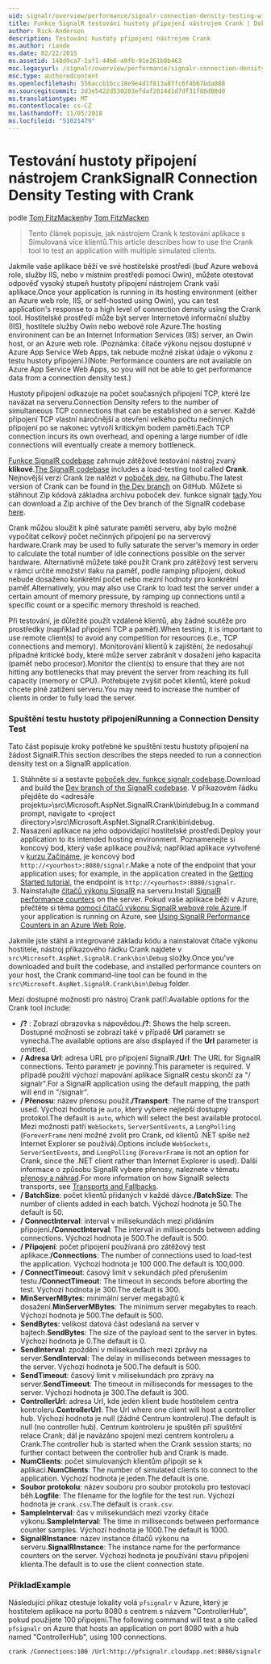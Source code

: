 ```yaml
---
uid: signalr/overview/performance/signalr-connection-density-testing-with-crank
title: Funkce SignalR testování hustoty připojení nástrojem Crank | Dokumentace Microsoftu
author: Rick-Anderson
description: Testování hustoty připojení nástrojem Crank
ms.author: riande
ms.date: 02/22/2015
ms.assetid: 148d9ca7-1af1-44b6-a9fb-91e261b9b463
msc.legacyurl: /signalr/overview/performance/signalr-connection-density-testing-with-crank
msc.type: authoredcontent
ms.openlocfilehash: 556accb1bcc18e9e4d1f813a87fc6f4b67bda088
ms.sourcegitcommit: 2d3e5422d530203efdaf2014d1d7df31f88d08d0
ms.translationtype: MT
ms.contentlocale: cs-CZ
ms.lasthandoff: 11/05/2018
ms.locfileid: "51021479"
---
```

<a name="signalr-connection-density-testing-with-crank"></a><span data-ttu-id="1e5dc-103">Testování hustoty připojení nástrojem Crank</span><span class="sxs-lookup"><span data-stu-id="1e5dc-103">SignalR Connection Density Testing with Crank</span></span>
====================
<span data-ttu-id="1e5dc-104">podle [Tom FitzMacken](https://github.com/tfitzmac)</span><span class="sxs-lookup"><span data-stu-id="1e5dc-104">by [Tom FitzMacken](https://github.com/tfitzmac)</span></span>

> <span data-ttu-id="1e5dc-105">Tento článek popisuje, jak nástrojem Crank k testování aplikace s Simulovaná více klientů.</span><span class="sxs-lookup"><span data-stu-id="1e5dc-105">This article describes how to use the Crank tool to test an application with multiple simulated clients.</span></span>


<span data-ttu-id="1e5dc-106">Jakmile vaše aplikace běží ve své hostitelské prostředí (buď Azure webová role, služby IIS, nebo v místním prostředí pomocí Owin), můžete otestovat odpověď vysoký stupeň hustoty připojení nástrojem Crank vaší aplikace.</span><span class="sxs-lookup"><span data-stu-id="1e5dc-106">Once your application is running in its hosting environment (either an Azure web role, IIS, or self-hosted using Owin), you can test application's response to a high level of connection density using the Crank tool.</span></span> <span data-ttu-id="1e5dc-107">Hostitelské prostředí může být server Internetové informační služby (IIS), hostitele služby Owin nebo webové role Azure.</span><span class="sxs-lookup"><span data-stu-id="1e5dc-107">The hosting environment can be an Internet Information Services (IIS) server, an Owin host, or an Azure web role.</span></span> <span data-ttu-id="1e5dc-108">(Poznámka: čítače výkonu nejsou dostupné v Azure App Service Web Apps, tak nebude možné získat údaje o výkonu z testu hustoty připojení.)</span><span class="sxs-lookup"><span data-stu-id="1e5dc-108">(Note: Performance counters are not available on Azure App Service Web Apps, so you will not be able to get performance data from a connection density test.)</span></span>

<span data-ttu-id="1e5dc-109">Hustoty připojení odkazuje na počet současných připojení TCP, které lze navázat na serveru.</span><span class="sxs-lookup"><span data-stu-id="1e5dc-109">Connection Density refers to the number of simultaneous TCP connections that can be established on a server.</span></span> <span data-ttu-id="1e5dc-110">Každé připojení TCP vlastní náročnější a otevření velkého počtu nečinných připojení po se nakonec vytvoří kritickým bodem paměti.</span><span class="sxs-lookup"><span data-stu-id="1e5dc-110">Each TCP connection incurs its own overhead, and opening a large number of idle connections will eventually create a memory bottleneck.</span></span>

<span data-ttu-id="1e5dc-111">[Funkce SignalR codebase](https://github.com/signalr/signalr) zahrnuje zátěžové testování nástroj zvaný **klikové**.</span><span class="sxs-lookup"><span data-stu-id="1e5dc-111">[The SignalR codebase](https://github.com/signalr/signalr) includes a load-testing tool called **Crank**.</span></span> <span data-ttu-id="1e5dc-112">Nejnovější verzi Crank lze nalézt v [poboček dev.](https://github.com/SignalR/signalr/tree/dev) na Githubu.</span><span class="sxs-lookup"><span data-stu-id="1e5dc-112">The latest version of Crank can be found in [the Dev branch](https://github.com/SignalR/signalr/tree/dev) on GitHub.</span></span> <span data-ttu-id="1e5dc-113">Můžete si stáhnout Zip kódová základna archivu poboček dev. funkce signalr [tady](https://github.com/SignalR/SignalR/archive/dev.zip).</span><span class="sxs-lookup"><span data-stu-id="1e5dc-113">You can download a Zip archive of the Dev branch of the SignalR codebase [here](https://github.com/SignalR/SignalR/archive/dev.zip).</span></span>

<span data-ttu-id="1e5dc-114">Crank můžou sloužit k plně saturate paměti serveru, aby bylo možné vypočítat celkový počet nečinných připojení po na serverový hardware.</span><span class="sxs-lookup"><span data-stu-id="1e5dc-114">Crank may be used to fully saturate the server's memory in order to calculate the total number of idle connections possible on the server hardware.</span></span> <span data-ttu-id="1e5dc-115">Alternativně můžete také použít Crank pro zátěžový test serveru v rámci určité množství tlaku na paměť, podle ramping připojení, dokud nebude dosaženo konkrétní počet nebo mezní hodnoty pro konkrétní paměť.</span><span class="sxs-lookup"><span data-stu-id="1e5dc-115">Alternatively, you may also use Crank to load test the server under a certain amount of memory pressure, by ramping up connections until a specific count or a specific memory threshold is reached.</span></span>

<span data-ttu-id="1e5dc-116">Při testování, je důležité použít vzdálené klientů, aby žádné soutěže pro prostředky (například připojení TCP a paměť).</span><span class="sxs-lookup"><span data-stu-id="1e5dc-116">When testing, it is important to use remote client(s) to avoid any competition for resources (i.e., TCP connections and memory).</span></span> <span data-ttu-id="1e5dc-117">Monitorování klientů k zajištění, že nedosahují případné kritické body, které může server zabránit v dosažení jeho kapacita (paměť nebo procesor).</span><span class="sxs-lookup"><span data-stu-id="1e5dc-117">Monitor the client(s) to ensure that they are not hitting any bottlenecks that may prevent the server from reaching its full capacity (memory or CPU).</span></span> <span data-ttu-id="1e5dc-118">Potřebujete zvýšit počet klientů, které pokud chcete plně zatížení serveru.</span><span class="sxs-lookup"><span data-stu-id="1e5dc-118">You may need to increase the number of clients in order to fully load the server.</span></span>

### <a name="running-a-connection-density-test"></a><span data-ttu-id="1e5dc-119">Spuštění testu hustoty připojení</span><span class="sxs-lookup"><span data-stu-id="1e5dc-119">Running a Connection Density Test</span></span>

<span data-ttu-id="1e5dc-120">Tato část popisuje kroky potřebné ke spuštění testu hustoty připojení na žádost SignalR.</span><span class="sxs-lookup"><span data-stu-id="1e5dc-120">This section describes the steps needed to run a connection density test on a SignalR application.</span></span>

1. <span data-ttu-id="1e5dc-121">Stáhněte si a sestavte [poboček dev. funkce signalr codebase](https://github.com/SignalR/SignalR/archive/dev.zip).</span><span class="sxs-lookup"><span data-stu-id="1e5dc-121">Download and build the [Dev branch of the SignalR codebase](https://github.com/SignalR/SignalR/archive/dev.zip).</span></span> <span data-ttu-id="1e5dc-122">V příkazovém řádku přejděte do &lt;adresáře projektu&gt;\src\Microsoft.AspNet.SignalR.Crank\bin\debug.</span><span class="sxs-lookup"><span data-stu-id="1e5dc-122">In a command prompt, navigate to &lt;project directory&gt;\src\Microsoft.AspNet.SignalR.Crank\bin\debug.</span></span>
2. <span data-ttu-id="1e5dc-123">Nasazení aplikace na jeho odpovídající hostitelské prostředí.</span><span class="sxs-lookup"><span data-stu-id="1e5dc-123">Deploy your application to its intended hosting environment.</span></span> <span data-ttu-id="1e5dc-124">Poznamenejte si koncový bod, který vaše aplikace používá; například aplikace vytvořené v [kurzu Začínáme](../getting-started/tutorial-getting-started-with-signalr.md), je koncový bod `http://<yourhost>:8080/signalr`.</span><span class="sxs-lookup"><span data-stu-id="1e5dc-124">Make a note of the endpoint that your application uses; for example, in the application created in the [Getting Started tutorial](../getting-started/tutorial-getting-started-with-signalr.md), the endpoint is `http://<yourhost>:8080/signalr`.</span></span>
3. <span data-ttu-id="1e5dc-125">Nainstalujte [čítačů výkonu SignalR](signalr-performance.md#perfcounters) na serveru.</span><span class="sxs-lookup"><span data-stu-id="1e5dc-125">Install [SignalR performance counters](signalr-performance.md#perfcounters) on the server.</span></span> <span data-ttu-id="1e5dc-126">Pokud vaše aplikace běží v Azure, přečtěte si téma [pomocí čítačů výkonu SignalR webové role Azure](using-signalr-performance-counters-in-an-azure-web-role.md).</span><span class="sxs-lookup"><span data-stu-id="1e5dc-126">If your application is running on Azure, see [Using SignalR Performance Counters in an Azure Web Role](using-signalr-performance-counters-in-an-azure-web-role.md).</span></span>

<span data-ttu-id="1e5dc-127">Jakmile jste stáhli a integrované základu kódu a nainstalovat čítače výkonu hostitele, nástroj příkazového řádku Crank najdete v `src\Microsoft.AspNet.SignalR.Crank\bin\Debug` složky.</span><span class="sxs-lookup"><span data-stu-id="1e5dc-127">Once you've downloaded and built the codebase, and installed performance counters on your host, the Crank command-line tool can be found in the `src\Microsoft.AspNet.SignalR.Crank\bin\Debug` folder.</span></span>

<span data-ttu-id="1e5dc-128">Mezi dostupné možnosti pro nástroj Crank patří:</span><span class="sxs-lookup"><span data-stu-id="1e5dc-128">Available options for the Crank tool include:</span></span>

- <span data-ttu-id="1e5dc-129">**/?** : Zobrazí obrazovka s nápovědou.</span><span class="sxs-lookup"><span data-stu-id="1e5dc-129">**/?**: Shows the help screen.</span></span> <span data-ttu-id="1e5dc-130">Dostupné možnosti se zobrazí také v případě **Url** parametr se vynechá.</span><span class="sxs-lookup"><span data-stu-id="1e5dc-130">The available options are also displayed if the **Url** parameter is omitted.</span></span>
- <span data-ttu-id="1e5dc-131">**/ Adresa Url**: adresa URL pro připojení SignalR.</span><span class="sxs-lookup"><span data-stu-id="1e5dc-131">**/Url**: The URL for SignalR connections.</span></span> <span data-ttu-id="1e5dc-132">Tento parametr je povinný.</span><span class="sxs-lookup"><span data-stu-id="1e5dc-132">This parameter is required.</span></span> <span data-ttu-id="1e5dc-133">V případě použití výchozí mapování aplikace SignalR cestu skončí za "/ signalr".</span><span class="sxs-lookup"><span data-stu-id="1e5dc-133">For a SignalR application using the default mapping, the path will end in "/signalr".</span></span>
- <span data-ttu-id="1e5dc-134">**/ Přenosu**: název přenosu použít.</span><span class="sxs-lookup"><span data-stu-id="1e5dc-134">**/Transport**: The name of the transport used.</span></span> <span data-ttu-id="1e5dc-135">Výchozí hodnota je `auto`, který vybere nejlepší dostupný protokol.</span><span class="sxs-lookup"><span data-stu-id="1e5dc-135">The default is `auto`, which will select the best available protocol.</span></span> <span data-ttu-id="1e5dc-136">Mezi možnosti patří `WebSockets`, `ServerSentEvents`, a `LongPolling` (`ForeverFrame` není možné zvolit pro Crank, od klientů .NET spíše než Internet Explorer se používá).</span><span class="sxs-lookup"><span data-stu-id="1e5dc-136">Options include `WebSockets`, `ServerSentEvents`, and `LongPolling` (`ForeverFrame` is not an option for Crank, since the .NET client rather than Internet Explorer is used).</span></span> <span data-ttu-id="1e5dc-137">Další informace o způsobu SignalR vybere přenosy, naleznete v tématu [přenosy a náhrad](../getting-started/introduction-to-signalr.md#transports).</span><span class="sxs-lookup"><span data-stu-id="1e5dc-137">For more information on how SignalR selects transports, see [Transports and Fallbacks](../getting-started/introduction-to-signalr.md#transports).</span></span>
- <span data-ttu-id="1e5dc-138">**/ BatchSize**: počet klientů přidaných v každé dávce.</span><span class="sxs-lookup"><span data-stu-id="1e5dc-138">**/BatchSize**: The number of clients added in each batch.</span></span> <span data-ttu-id="1e5dc-139">Výchozí hodnota je 50.</span><span class="sxs-lookup"><span data-stu-id="1e5dc-139">The default is 50.</span></span>
- <span data-ttu-id="1e5dc-140">**/ ConnectInterval**: interval v milisekundách mezi přidáním připojení.</span><span class="sxs-lookup"><span data-stu-id="1e5dc-140">**/ConnectInterval**: The interval in milliseconds between adding connections.</span></span> <span data-ttu-id="1e5dc-141">Výchozí hodnota je 500.</span><span class="sxs-lookup"><span data-stu-id="1e5dc-141">The default is 500.</span></span>
- <span data-ttu-id="1e5dc-142">**/ Připojení**: počet připojení používaná pro zátěžový test aplikace.</span><span class="sxs-lookup"><span data-stu-id="1e5dc-142">**/Connections**: The number of connections used to load-test the application.</span></span> <span data-ttu-id="1e5dc-143">Výchozí hodnota je 100 000.</span><span class="sxs-lookup"><span data-stu-id="1e5dc-143">The default is 100,000.</span></span>
- <span data-ttu-id="1e5dc-144">**/ ConnectTimeout**: časový limit v sekundách před přerušením testu.</span><span class="sxs-lookup"><span data-stu-id="1e5dc-144">**/ConnectTimeout**: The timeout in seconds before aborting the test.</span></span> <span data-ttu-id="1e5dc-145">Výchozí hodnota je 300.</span><span class="sxs-lookup"><span data-stu-id="1e5dc-145">The default is 300.</span></span>
- <span data-ttu-id="1e5dc-146">**MinServerMBytes**: minimální server megabajtů k dosažení.</span><span class="sxs-lookup"><span data-stu-id="1e5dc-146">**MinServerMBytes**: The minimum server megabytes to reach.</span></span> <span data-ttu-id="1e5dc-147">Výchozí hodnota je 500.</span><span class="sxs-lookup"><span data-stu-id="1e5dc-147">The default is 500.</span></span>
- <span data-ttu-id="1e5dc-148">**SendBytes**: velikost datová část odeslaná na server v bajtech.</span><span class="sxs-lookup"><span data-stu-id="1e5dc-148">**SendBytes**: The size of the payload sent to the server in bytes.</span></span> <span data-ttu-id="1e5dc-149">Výchozí hodnota je 0.</span><span class="sxs-lookup"><span data-stu-id="1e5dc-149">The default is 0.</span></span>
- <span data-ttu-id="1e5dc-150">**SendInterval**: zpoždění v milisekundách mezi zprávy na server.</span><span class="sxs-lookup"><span data-stu-id="1e5dc-150">**SendInterval**: The delay in milliseconds between messages to the server.</span></span> <span data-ttu-id="1e5dc-151">Výchozí hodnota je 500.</span><span class="sxs-lookup"><span data-stu-id="1e5dc-151">The default is 500.</span></span>
- <span data-ttu-id="1e5dc-152">**SendTimeout**: časový limit v milisekundách pro zprávy na server.</span><span class="sxs-lookup"><span data-stu-id="1e5dc-152">**SendTimeout**: The timeout in milliseconds for messages to the server.</span></span> <span data-ttu-id="1e5dc-153">Výchozí hodnota je 300.</span><span class="sxs-lookup"><span data-stu-id="1e5dc-153">The default is 300.</span></span>
- <span data-ttu-id="1e5dc-154">**ControllerUrl**: adresa Url, kde jeden klient bude hostitelem centra kontroleru.</span><span class="sxs-lookup"><span data-stu-id="1e5dc-154">**ControllerUrl**: The Url where one client will host a controller hub.</span></span> <span data-ttu-id="1e5dc-155">Výchozí hodnota je null (žádné Centrum kontroleru).</span><span class="sxs-lookup"><span data-stu-id="1e5dc-155">The default is null (no controller hub).</span></span> <span data-ttu-id="1e5dc-156">Centrum kontroleru je spuštěn při spuštění relace Crank; dál je navázáno spojení mezi centrem kontroleru a Crank.</span><span class="sxs-lookup"><span data-stu-id="1e5dc-156">The controller hub is started when the Crank session starts; no further contact between the controller hub and Crank is made.</span></span>
- <span data-ttu-id="1e5dc-157">**NumClients**: počet simulovaných klientům připojit se k aplikaci.</span><span class="sxs-lookup"><span data-stu-id="1e5dc-157">**NumClients**: The number of simulated clients to connect to the application.</span></span> <span data-ttu-id="1e5dc-158">Výchozí hodnota je jeden.</span><span class="sxs-lookup"><span data-stu-id="1e5dc-158">The default is one.</span></span>
- <span data-ttu-id="1e5dc-159">**Soubor protokolu**: název souboru pro soubor protokolu pro testovací běh.</span><span class="sxs-lookup"><span data-stu-id="1e5dc-159">**Logfile**: The filename for the logfile for the test run.</span></span> <span data-ttu-id="1e5dc-160">Výchozí hodnota je `crank.csv`.</span><span class="sxs-lookup"><span data-stu-id="1e5dc-160">The default is `crank.csv`.</span></span>
- <span data-ttu-id="1e5dc-161">**SampleInterval**: čas v milisekundách mezi vzorky čítače výkonu.</span><span class="sxs-lookup"><span data-stu-id="1e5dc-161">**SampleInterval**: The time in milliseconds between performance counter samples.</span></span> <span data-ttu-id="1e5dc-162">Výchozí hodnota je 1000.</span><span class="sxs-lookup"><span data-stu-id="1e5dc-162">The default is 1000.</span></span>
- <span data-ttu-id="1e5dc-163">**SignalRInstance**: název instance čítačů výkonu na serveru.</span><span class="sxs-lookup"><span data-stu-id="1e5dc-163">**SignalRInstance**: The instance name for the performance counters on the server.</span></span> <span data-ttu-id="1e5dc-164">Výchozí hodnota je používání stavu připojení klienta.</span><span class="sxs-lookup"><span data-stu-id="1e5dc-164">The default is to use the client connection state.</span></span>

### <a name="example"></a><span data-ttu-id="1e5dc-165">Příklad</span><span class="sxs-lookup"><span data-stu-id="1e5dc-165">Example</span></span>

<span data-ttu-id="1e5dc-166">Následující příkaz otestuje lokality volá `pfsignalr` v Azure, který je hostitelem aplikace na portu 8080 s centrem s názvem "ControllerHub", pokud použijete 100 připojení.</span><span class="sxs-lookup"><span data-stu-id="1e5dc-166">The following command will test a site called `pfsignalr` on Azure that hosts an application on port 8080 with a hub named "ControllerHub", using 100 connections.</span></span>

`crank /Connections:100 /Url:http://pfsignalr.cloudapp.net:8080/signalr`
